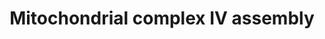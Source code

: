 ---
annotations:
- type: Pathway Ontology
  value: electron transport chain pathway
- type: Pathway Ontology
  value: oxidative phosphorylation pathway
authors:
- Annabaya
- Marvin M2
- Eweitz
description: Complex IV or cytochrome c oxidase (COX) catalyses the oxidation of cytochrome
  c and the reduction of oxygen to water, coupled to proton translocation. Mammalian
  cIV contains 13 subunits. MT-CO1 is the largest catalytic subunit. MT-CO2 is the
  second core subunit. MT-CO3, the third core subunit has no direct catalytic role.
  The supernumerary subunits do not seem to have a catalytic role, but are thought
  to be important for the stabilization and regulation of the catalytic core. Complex
  IV is the only OXPHOS complex containing tissue-specific and developmentally regulated
  isoforms.
last-edited: 2021-05-22
organisms:
- Homo sapiens
redirect_from:
- /index.php/Pathway:WP4922
- /instance/WP4922
schema-jsonld:
- '@context': https://schema.org/
  '@id': https://wikipathways.github.io/pathways/WP4922.html
  '@type': Dataset
  creator:
    '@type': Organization
    name: WikiPathways
  description: Complex IV or cytochrome c oxidase (COX) catalyses the oxidation of
    cytochrome c and the reduction of oxygen to water, coupled to proton translocation.
    Mammalian cIV contains 13 subunits. MT-CO1 is the largest catalytic subunit. MT-CO2
    is the second core subunit. MT-CO3, the third core subunit has no direct catalytic
    role. The supernumerary subunits do not seem to have a catalytic role, but are
    thought to be important for the stabilization and regulation of the catalytic
    core. Complex IV is the only OXPHOS complex containing tissue-specific and developmentally
    regulated isoforms.
  keywords:
  - COX8A
  - COX15
  - COX16
  - COX7A2
  - PET117
  - CMC1
  - COA6
  - SCO2
  - COX4I1
  - COX6A1
  - HIGD1A
  - COX11
  - COX6B1
  - COA3
  - SURF1
  - PNKD
  - COX7C
  - COX19
  - SMIM20
  - TACO1
  - COX5A
  - MT-CO2
  - COX17
  - PET100
  - Heme O
  - Copper
  - MT-CO3
  - COX6C
  - COX7B
  - COX10
  - COX14
  - NDUFA4
  - MT-CO1
  - Heme A
  - COX20
  - COX5B
  - COX18
  - TMEM177
  - Heme B
  license: CC0
  name: Mitochondrial complex IV assembly
seo: CreativeWork
title: Mitochondrial complex IV assembly
wpid: WP4922
---
